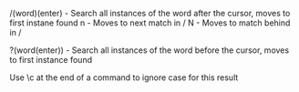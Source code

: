 /(word)(enter) - Search all instances of the word after the cursor, moves to first instane found
	n - Moves to next match in /
	N - Moves to match behind in /

?(word(enter)) - Search all instances of the word before the cursor, moves to first instance found

Use \c at the end of a command to ignore case for this result